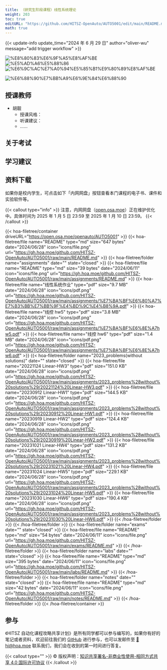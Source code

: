 ```yaml
---
title: （研究生阶段课程）线性系统理论
weight: 203
toc: true
editURL: "https://github.com/HITSZ-OpenAuto/AUTO5001/edit/main/README.md"
math: true
---
```


{{< update-info update_time="2024 年 6 月 29 日" author="oliver-wu" message="add trigger workflow" >}}

<div class="img-div hx-mt-4 hx-flex-row hx-justify-start hx-items-center">

![%E8%80%83%E6%9F%A5%E8%AF%BE](https://img.shields.io/badge/%E8%80%83%E6%9F%A5%E8%AF%BE-green)
![%E5%AD%A6%E5%88%86](https://img.shields.io/badge/%E5%AD%A6%E5%88%86-2-moccasin)
![%E6%9C%AC%E7%A0%94%E5%85%B1%E9%80%89%E8%AF%BE](https://img.shields.io/badge/%E6%9C%AC%E7%A0%94%E5%85%B1%E9%80%89%E8%AF%BE-lightskyblue)

![%E6%88%90%E7%BB%A9%E6%9E%84%E6%88%90](https://img.shields.io/badge/%E6%88%90%E7%BB%A9%E6%9E%84%E6%88%90%E6%9C%AA%E7%9F%A5-gold)
</div>

<!--
<div class="img-div hx-mt-4 hx-flex-row hx-justify-start hx-items-center">

![%E4%BD%9C%E4%B8%9A40%](https://img.shields.io/badge/%E4%BD%9C%E4%B8%9A-40%25-wheat)
![%E6%9C%9F%E6%9C%AB%E8%80%83%E8%AF%9560%](https://img.shields.io/badge/%E6%9C%9F%E6%9C%AB%E8%80%83%E8%AF%95-60%25-wheat)
</div>

-->


## 授课教师

- 胡靓
  - 授课风格：
  - 听课建议：
  - ……

## 关于考试

## 学习建议

## 资料下载

如果你是校内学生，可点击如下「内网网盘」按钮查看本门课程的电子书、课件和实验软件等。

{{< callout type="info" >}}
  注意，内网网盘（[open.osa.moe](https://open.osa.moe/openauto)）正在维护优化中。具体时间为 2025 年 1 月 5 日 23:59 至 2025 年 1 月 10 日 23:59。
{{< /callout >}}

{{< hoa-filetree/container driveURL="https://open.osa.moe/openauto/AUTO5001" >}}
  {{< hoa-filetree/file name="README" type="md" size="647 bytes" date="2024/06/28" icon="icons/file.png" url="https://gh.hoa.moe/github.com/HITSZ-OpenAuto/AUTO5001/raw/main/README.md" >}}
  {{< hoa-filetree/folder name="assignments" date="" state="closed" >}}
    {{< hoa-filetree/file name="README" type="md" size="39 bytes" date="2024/06/11" icon="icons/file.png" url="https://gh.hoa.moe/github.com/HITSZ-OpenAuto/AUTO5001/raw/main/assignments/README.md" >}}
    {{< hoa-filetree/file name="线性系统作业" type="pdf" size="9.7 MB" date="2024/06/28" icon="icons/pdf.png" url="https://gh.hoa.moe/github.com/HITSZ-OpenAuto/AUTO5001/raw/main/assignments/%E7%BA%BF%E6%80%A7%E7%B3%BB%E7%BB%9F%E4%BD%9C%E4%B8%9A.pdf" >}}
    {{< hoa-filetree/file name="线控 hw5" type="pdf" size="3.8 MB" date="2024/06/28" icon="icons/pdf.png" url="https://gh.hoa.moe/github.com/HITSZ-OpenAuto/AUTO5001/raw/main/assignments/%E7%BA%BF%E6%8E%A7hw5.pdf" >}}
    {{< hoa-filetree/file name="线控 hw6" type="pdf" size="1.4 MB" date="2024/06/28" icon="icons/pdf.png" url="https://gh.hoa.moe/github.com/HITSZ-OpenAuto/AUTO5001/raw/main/assignments/%E7%BA%BF%E6%8E%A7hw6.pdf" >}}
  {{< hoa-filetree/folder name="2023_problems(without solutions)" date="" state="closed" >}}
    {{< hoa-filetree/file name="20221124 Linear-HW3" type="pdf" size="151.0 KB" date="2024/06/28" icon="icons/pdf.png" url="https://gh.hoa.moe/github.com/HITSZ-OpenAuto/AUTO5001/raw/main/assignments/2023_problems%28without%20solutions%29/20221124%20Linear-HW3.pdf" >}}
    {{< hoa-filetree/file name="20230912 Linear-HW1" type="pdf" size="144.5 KB" date="2024/06/28" icon="icons/pdf.png" url="https://gh.hoa.moe/github.com/HITSZ-OpenAuto/AUTO5001/raw/main/assignments/2023_problems%28without%20solutions%29/20230912%20Linear-HW1.pdf" >}}
    {{< hoa-filetree/file name="20230919 Linear-HW2" type="pdf" size="124.4 KB" date="2024/06/28" icon="icons/pdf.png" url="https://gh.hoa.moe/github.com/HITSZ-OpenAuto/AUTO5001/raw/main/assignments/2023_problems%28without%20solutions%29/20230919%20Linear-HW2.pdf" >}}
    {{< hoa-filetree/file name="20231021 Linear-HW4" type="pdf" size="131.2 KB" date="2024/06/28" icon="icons/pdf.png" url="https://gh.hoa.moe/github.com/HITSZ-OpenAuto/AUTO5001/raw/main/assignments/2023_problems%28without%20solutions%29/20231021%20Linear-HW4.pdf" >}}
    {{< hoa-filetree/file name="20231024 Linear-HW5" type="pdf" size="229.1 KB" date="2024/06/28" icon="icons/pdf.png" url="https://gh.hoa.moe/github.com/HITSZ-OpenAuto/AUTO5001/raw/main/assignments/2023_problems%28without%20solutions%29/20231024%20Linear-HW5.pdf" >}}
    {{< hoa-filetree/file name="20231030 Linear-HW6" type="pdf" size="190.4 KB" date="2024/06/28" icon="icons/pdf.png" url="https://gh.hoa.moe/github.com/HITSZ-OpenAuto/AUTO5001/raw/main/assignments/2023_problems%28without%20solutions%29/20231030%20Linear-HW6.pdf" >}}
  {{< /hoa-filetree/folder >}}
  {{< /hoa-filetree/folder >}}
  {{< hoa-filetree/folder name="exams" date="" state="closed" >}}
    {{< hoa-filetree/file name="README" type="md" size="54 bytes" date="2024/06/11" icon="icons/file.png" url="https://gh.hoa.moe/github.com/HITSZ-OpenAuto/AUTO5001/raw/main/exams/README.md" >}}
  {{< /hoa-filetree/folder >}}
  {{< hoa-filetree/folder name="labs" date="" state="closed" >}}
    {{< hoa-filetree/file name="README" type="md" size="395 bytes" date="2024/06/11" icon="icons/file.png" url="https://gh.hoa.moe/github.com/HITSZ-OpenAuto/AUTO5001/raw/main/labs/README.md" >}}
  {{< /hoa-filetree/folder >}}
  {{< hoa-filetree/folder name="notes" date="" state="closed" >}}
    {{< hoa-filetree/file name="README" type="md" size="42 bytes" date="2024/06/11" icon="icons/file.png" url="https://gh.hoa.moe/github.com/HITSZ-OpenAuto/AUTO5001/raw/main/notes/README.md" >}}
  {{< /hoa-filetree/folder >}}
{{< /hoa-filetree/container >}}

## 参与

《HITSZ 自动化课程攻略共享计划》是所有同学都可以参与编写的，如果你有好的笔记或者资料，欢迎前往我们的 [GitHub](https://github.com/HITSZ-OpenAuto) 进行参与，也可以发邮件至 [📮hi@hoa.moe](mailto:hi@hoa.moe) 联系我们，我们会在收到的第一时间进行答复。

{{< callout type="" >}}
  © 版权声明：[知识共享署名-非商业性使用-相同方式共享 4.0 国际许可协议](https://creativecommons.org/licenses/by-nc-sa/4.0/)
{{< /callout >}}
